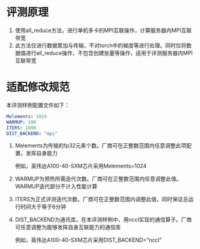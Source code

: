 # 评测原理

1. 使用all_reduce方法，进行单机多卡的MPI互联操作，计算服务器内MPI互联带宽
2. 此方法仅进行数据累加与传输，不对torch中的梯度等进行处理。同时仅将数据值进行all_reduce操作，不包含创建张量等操作，适用于评测服务器内MPI互联带宽

# 适配修改规范

本评测样例配置文件如下：

```yaml
Melements: 1024
WARMUP: 100
ITERS: 1000
DIST_BACKEND: "mpi"
```

1. Melements为传输的fp32元素个数。厂商可在正整数范围内任意调整此项配置，发挥自身能力

   例如，英伟达A100-40-SXM芯片采用Melements=1024

2. WARMUP为预热所需迭代次数。厂商可在正整数范围内任意调整此值。WARMUP迭代部分不计入性能计算

3. ITERS为正式评测迭代次数。厂商可在正整数范围内调整此值，同时保证总运行时间大于等于6分钟

4. DIST_BACKEND为通讯库。在本评测样例中，用nccl实现的通信算子。厂商可任意调整为能够发挥自身互联能力的通信库

   例如，英伟达A100-40-SXM芯片采用DIST_BACKEND="nccl"
